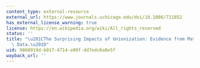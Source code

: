 ```yaml
---
content_type: external-resource
external_url: https://www.journals.uchicago.edu/doi/10.1086/711852
has_external_license_warning: true
license: https://en.wikipedia.org/wiki/All_rights_reserved
status: ''
title: "\u201CThe Surprising Impacts of Unionization: Evidence from Matched Employer-Employee\
  \ Data.\u201D"
uid: 9860919d-b017-4714-a90f-dd7edc6a8e5f
wayback_url: ''
---
```

